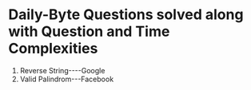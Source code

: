 # Daily-Byte Questions solved along with Question and Time Complexities

1. Reverse String----Google
2. Valid Palindrom---Facebook
